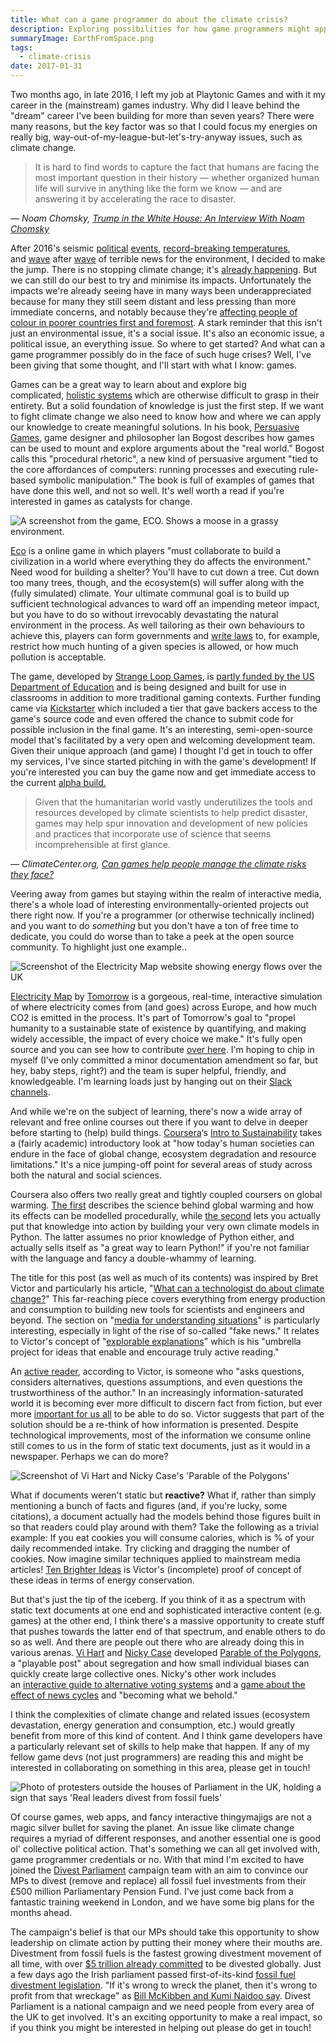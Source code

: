 ```yaml
---
title: What can a game programmer do about the climate crisis?
description: Exploring possibilities for how game programmers might apply their skills to address the climate crisis.
summaryImage: EarthFromSpace.png
tags:
  - climate-crisis
date: 2017-01-31
---
```


Two months ago, in late 2016, I left my job at Playtonic Games and with it my career in the (mainstream) games industry. Why did I leave behind the "dream" career I've been building for more than seven years? There were many reasons, but the key factor was so that I could focus my energies on really big, way-out-of-my-league-but-let's-try-anyway issues, such as climate change.

> It is hard to find words to capture the fact that humans are facing the most important question in their history — whether organized human life will survive in anything like the form we know — and are answering it by accelerating the race to disaster.

<cite>— Noam Chomsky, [Trump in the White House: An Interview With Noam Chomsky](http://www.truth-out.org/opinion/item/38360-trump-in-the-white-house-an-interview-with-noam-chomsky)</cite>

After 2016's seismic [political](/writing/brexit-and-beyond/) [events](https://en.wikipedia.org/wiki/Donald_Trump), [record-breaking temperatures](https://news.mongabay.com/2017/01/nasa-and-noaa-2016-hottest-recorded-year-ever/), and [wave](http://www.independent.co.uk/news/world/australasia/great-barrier-reef-climate-change-australia-coral-bleaching-environment-a7360696.html) after [wave](https://www.theguardian.com/environment/2016/oct/06/uk-fracking-given-go-ahead-as-lancashire-council-rejection-is-overturned) of terrible news for the environment, I decided to make the jump. There is no stopping climate change; it's [already happening](https://twitter.com/mark_lynas/status/823558795624411136). But we can still do our best to try and minimise its impacts. Unfortunately the impacts we're already seeing have in many ways been underappreciated because for many they still seem distant and less pressing than more immediate concerns, and notably because they're [affecting people of colour in poorer countries first and foremost](https://mediadiversified.org/2015/03/19/climate-change-is-easier-to-ignore-because-right-now-its-people-of-colour-who-suffer-the-most/). A stark reminder that this isn't just an environmental issue, it's a social issue. It's also an economic issue, a political issue, an everything issue. So where to get started? And what can a game programmer possibly do in the face of such huge crises? Well, I've been giving that some thought, and I'll start with what I know: games.

Games can be a great way to learn about and explore big complicated, [holistic systems](https://en.wikipedia.org/wiki/Systems_thinking) which are otherwise difficult to grasp in their entirety. But a solid foundation of knowledge is just the first step. If we want to fight climate change we also need to know how and where we can apply our knowledge to create meaningful solutions. In his book, [Persuasive Games](http://bogost.com/books/persuasive_games/), game designer and philosopher Ian Bogost describes how games can be used to mount and explore arguments about the "real world." Bogost calls this "procedural rhetoric", a new kind of persuasive argument "tied to the core affordances of computers: running processes and executing rule-based symbolic manipulation." The book is full of examples of games that have done this well, and not so well. It's well worth a read if you're interested in games as catalysts for change.

![A screenshot from the game, ECO. Shows a moose in a grassy environment.](eco.png "ECO | 'Collaborate to build civilization in a simulated ecosystem'")

[Eco](https://www.strangeloopgames.com/eco/) is a online game in which players "must collaborate to build a civilization in a world where everything they do affects the environment." Need wood for building a shelter? You'll have to cut down a tree. Cut down too many trees, though, and the ecosystem(s) will suffer along with the (fully simulated) climate. Your ultimate communal goal is to build up sufficient technological advances to ward off an impending meteor impact, but you have to do so without irrevocably devastating the natural environment in the process. As well tailoring as their own behaviours to achieve this, players can form governments and [write laws](https://www.strangeloopgames.com/how-player-created-laws-work/) to, for example, restrict how much hunting of a given species is allowed, or how much pollution is acceptable.

The game, developed by [Strange Loop Games](https://www.strangeloopgames.com/), is [partly funded by the US Department of Education](http://www.prweb.com/releases/2015/06/prweb12790599.htm) and is being designed and built for use in classrooms in addition to more traditional gaming contexts. Further funding came via [Kickstarter](https://www.kickstarter.com/projects/1037798999/eco-global-survival-game) which included a tier that gave backers access to the game's source code and even offered the chance to submit code for possible inclusion in the final game. It's an interesting, semi-open-source model that's facilitated by a very open and welcoming development team. Given their unique approach (and game) I thought I'd get in touch to offer my services, I've since started pitching in with the game's development! If you're interested you can buy the game now and get immediate access to the current [alpha build.](https://www.strangeloopgames.com/eco-alpha-5-released/)
> Given that the humanitarian world vastly underutilizes the tools and resources developed by climate scientists to help predict disaster, games may help spur innovation and development of new policies and practices that incorporate use of science that seems incomprehensible at first glance.

<cite>— ClimateCenter.org, [Can games help people manage the climate risks they face?](https://www.climatecentre.org/downloads/files/Games/AW-wps-games-v5.pdf)</cite>

Veering away from games but staying within the realm of interactive media, there's a whole load of interesting environmentally-oriented projects out there right now. If you're a programmer (or otherwise technically inclined) and you want to do _something_ but you don't have a ton of free time to dedicate, you could do worse than to take a peek at the open source community. To highlight just one example..

![Screenshot of the Electricity Map website showing energy flows over the UK](ElectrictyMap.png "Electricity Map | Live CO2 emissions of the European electricity consumption ([ElectricityMap.org](https://www.electricitymaps.com/))")

[Electricity Map](https://electricitymap.tmrow.co/) by [Tomorrow](http://www.tmrow.co/) is a gorgeous, real-time, interactive simulation of where electricity comes from (and goes) across Europe, and how much CO2 is emitted in the process. It's part of Tomorrow's goal to "propel humanity to a sustainable state of existence by quantifying, and making widely accessible, the impact of every choice we make." It's fully open source and you can see how to contribute [over here](https://github.com/corradio/electricitymap#contribute). I'm hoping to chip in myself (I've only committed a minor documentation amendment so far, but hey, baby steps, right?) and the team is super helpful, friendly, and knowledgeable. I'm learning loads just by hanging out on their [Slack channels](http://slack.tmrow.co/).

And while we're on the subject of learning, there's now a wide array of relevant and free online courses out there if you want to delve in deeper before starting to (help) build things. [Coursera](https://www.coursera.org/)‘s [Intro to Sustainability](https://www.coursera.org/learn/sustainability) takes a (fairly academic) introductory look at "how today's human societies can endure in the face of global change, ecosystem degradation and resource limitations." It's a nice jumping-off point for several areas of study across both the natural and social sciences.

Coursera also offers two really great and tightly coupled coursers on global warming. [The first](https://www.coursera.org/learn/global-warming) describes the science behind global warming and how its effects can be modelled procedurally, while [the second](https://www.coursera.org/learn/global-warming-model) lets you actually put that knowledge into action by building your very own climate models in Python. The latter assumes no prior knowledge of Python either, and actually sells itself as "a great way to learn Python!" if you're not familiar with the language and fancy a double-whammy of learning.

The title for this post (as well as much of its contents) was inspired by Bret Victor and particularly his article, "[What can a technologist do about climate change?](http://worrydream.com/ClimateChange/)" This far-reaching piece covers everything from energy production and consumption to building new tools for scientists and engineers and beyond. The section on "[media for understanding situations](http://worrydream.com/ClimateChange/#media)" is particularly interesting, especially in light of the rise of so-called "fake news." It relates to Victor's concept of "[explorable explanations](http://worrydream.com/ExplorableExplanations/)" which is his "umbrella project for ideas that enable and encourage truly active reading."

An [active reader](https://mediactive.com/), according to Victor, is someone who "asks questions, considers alternatives, questions assumptions, and even questions the trustworthiness of the author." In an increasingly information-saturated world it is becoming ever more difficult to discern fact from fiction, but ever more [important for us all](https://www.theguardian.com/environment/2016/dec/15/trump-cabinet-climate-change-deniers) to be able to do so. Victor suggests that part of the solution should be a re-think of how information is presented. Despite technological improvements, most of the information we consume online still comes to us in the form of static text documents, just as it would in a newspaper. Perhaps we can do more?

![Screenshot of Vi Hart and Nicky Case's 'Parable of the Polygons'](ParableOfThePolygons.png "Parable Of The Polygons | How harmless choices can make a harmful world")

What if documents weren't static but **reactive?** What if, rather than simply mentioning a bunch of facts and figures (and, if you're lucky, some citations), a document actually had the models behind those figures built in so that readers could play around with them? Take the following as a trivial example: If you eat cookies you will consume calories, which is % of your daily recommended intake. Try clicking and dragging the number of cookies. Now imagine similar techniques applied to mainstream media articles! [Ten Brighter Ideas](http://worrydream.com/TenBrighterIdeas/) is Victor's (incomplete) proof of concept of these ideas in terms of energy conservation.

But that's just the tip of the iceberg. If you think of it as a spectrum with static text documents at one end and sophisticated interactive content (e.g. games) at the other end, I think there's a massive opportunity to create stuff that pushes towards the latter end of that spectrum, and enable others to do so as well. And there are people out there who are already doing this in various arenas. [Vi Hart](http://vihart.com/) and [Nicky Case](http://ncase.me/) developed [Parable of the Polygons](http://ncase.me/polygons/), a "playable post" about segregation and how small individual biases can quickly create large collective ones. Nicky's other work includes an [interactive guide to alternative voting systems](http://ncase.me/ballot/) and a [game about the effect of news cycles](https://ncase.itch.io/wbwwb) and "becoming what we behold."

I think the complexities of climate change and related issues (ecosystem devastation, energy generation and consumption, etc.) would greatly benefit from more of this kind of content. And I think game developers have a particularly relevant set of skills to help make that happen. If any of my fellow game devs (not just programmers) are reading this and might be interested in collaborating on something in this area, please get in touch!

![Photo of protesters outside the houses of Parliament in the UK, holding a sign that says 'Real leaders divest from fossil fuels'](DivestParliament.png "Fossil Free UK | Divest Parliament Campaign")

Of course games, web apps, and fancy interactive thingymajigs are not a magic silver bullet for saving the planet. An issue like climate change requires a myriad of different responses, and another essential one is good ol' collective political action. That's something we can all get involved with, game programmer credentials or no. With that mind I'm excited to have joined the [Divest Parliament](https://gofossilfree.org/uk/divest-parliament/) campaign team with an aim to convince our MPs to divest (remove and replace) all fossil fuel investments from their £500 million Parliamentary Pension Fund. I've just come back from a fantastic training weekend in London, and we have some big plans for the months ahead.

The campaign's belief is that our MPs should take this opportunity to show leadership on climate action by putting their money where their mouths are. Divestment from fossil fuels is the fastest growing divestment movement of all time, with over [$5 trillion already committed](https://gofossilfree.org/commitments/) to be divested globally. Just a few days ago the Irish parliament passed first-of-its-kind [fossil fuel divestment legislation](https://gofossilfree.org/uk/ireland-passes-fossil-fuel-divestment-bill/). "If it's wrong to wreck the planet, then it's wrong to profit from that wreckage" as [Bill McKibben and Kumi Naidoo say](https://gofossilfree.org/uk/do-the-math-fossil-fuel-investments-add-up-to-climate-chaos/). Divest Parliament is a national campaign and we need people from every area of the UK to get involved. It's an exciting opportunity to make a real impact, so if you think you might be interested in helping out please do get in touch!
